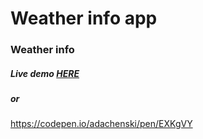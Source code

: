 Weather info app
=====================================
### Weather info
##### Live demo <a target="_blank" href="https://rawgit.com/adachenski/FreeCodeCamp/master/Intermediate%20Front%20End%20Development%20Projects/Local%20Weather/geolocation.html">HERE</a>
##### or 
https://codepen.io/adachenski/pen/EXKgVY
